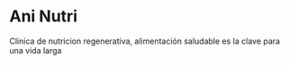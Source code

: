 # Ani Nutri
Clinica de nutricion regenerativa, alimentación saludable es la clave para una vida larga
